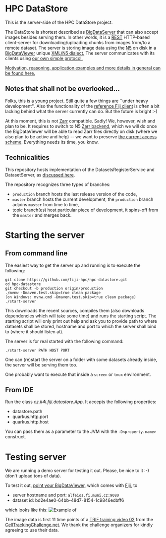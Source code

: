 # HPC DataStore
This is the server-side of the HPC DataStore project.

The DataStore is shortest described as [BigDataServer](https://imagej.net/plugins/bdv/server)
that can also accept images besides serving them. In other words, it is a [REST](https://en.wikipedia.org/wiki/Representational_state_transfer)
HTTP-based client-server for downloading/uploading chunks from images from/to a remote dataset.
The server is storing image data using the [N5](https://github.com/saalfeldlab/n5) on disk
in a [BigDataViewer](https://imagej.net/plugins/bdv) unique [XML/N5 dialect.](doc/DESCRIPTION.md#the-bdv-dialect)
The server communicates with its clients using [our own simple protocol.](https://docs.google.com/document/d/1ZeLc83dyNE9USBuvSCLEVGK-zQzUKFb7VGhOlVIRBvU/edit)

[Motivation, reasoning, application examples and more
details in general can be found here.](doc/OUTLINE.md)

## Notes that shall not be overlooked...
Folks, this is a young project. Still quite a few things are ``under heavy development''.
Also the functionality of the [reference Fiji client](https://github.com/fiji-hpc/hpc-datastore-fiji)
is often a bit lacking behind what the server currently can do. But the future is bright :-)

At this moment, this is not [Zarr](https://zarr-specs.readthedocs.io/en/core-protocol-v3.0-dev/)
compatible. Sadly! We, however, wish and plan to be. It requires to switch to N5
[Zarr backend](https://github.com/saalfeldlab/n5-zarr), which we will do once the
BigDataViewer will be able to read Zarr files directly on disk (where we also plan
to be active and help) -- we want to preserve [the current access scheme](doc/DESCRIPTION.md#storage-architecture).
Everything needs its time, you know.

## Technicalities
This repository hosts implementation of the DatasetsRegisterService
and DatasetServer, as [discussed here](doc/DESCRIPTION.md#connection-scheme).

The repository recognizes three types of branches:

- `production` branch hosts the last release version of the code,
- `master` branch hosts the current development, the `production` branch adjoins `master` from time to time,
- topic branch(es) host particular piece of development, it spins-off from the `master` and merges back.


# Starting the server
## From command line
The easiest way to get the server up and running is to execute the following:

```
git clone https://github.com/fiji-hpc/hpc-datastore.git
cd hpc-datastore
git checkout -b production origin/production
./mvnw -Dmaven.test.skip=true clean package
(on Windows: mvnw.cmd -Dmaven.test.skip=true clean package)
./start-server
```

This downloads the recent sources, compiles them (also downloads dependencies which
will take some time) and runs the starting script. The starting script will only
print out help and ask you to provide path to where datasets shall be stored, hostname
and port to which the server shall bind to (where it should listen at).

The server is for real started with the following command:
```
./start-server PATH HOST PORT
```
One can (re)start the server on a folder with some datasets already inside,
the server will be serving them too.

One probably want to execute that inside a `screen` or `tmux` environment.

## From IDE
Run the class _cz.it4i.fiji.datastore.App_. It accepts the following properties:

- datastore.path
- quarkus.http.port
- quarkus.http.host

You can pass them as a parameter to the JVM with the `-D<property.name>` construct.

# Testing server
We are running a demo server for testing it out. Please, be nice to it :-) (don't upload tons of data).

To test it out, [point your BigDataViewer](APPLICATIONS.md#bdv-mastodon-and-friends),
which comes with [Fiji](https://imagej.net/software/fiji/downloads), to

- server hostname and port: `alfeios.fi.muni.cz:9080`
- dataset id: bd2e4ae0-64bb-48d7-8154-1c9846edbff6

which looks like this:
![Example of ](doc/imgs/bdv-connects-to-datastore.png)


The image data is first 11 time points of a [TRIF training video 02](http://celltrackingchallenge.net/3d-datasets/)
from the [CellTrackingChallenge.net](http://celltrackingchallenge.net/).
We thank the challenge organizers for kindly agreeing to use their data.

